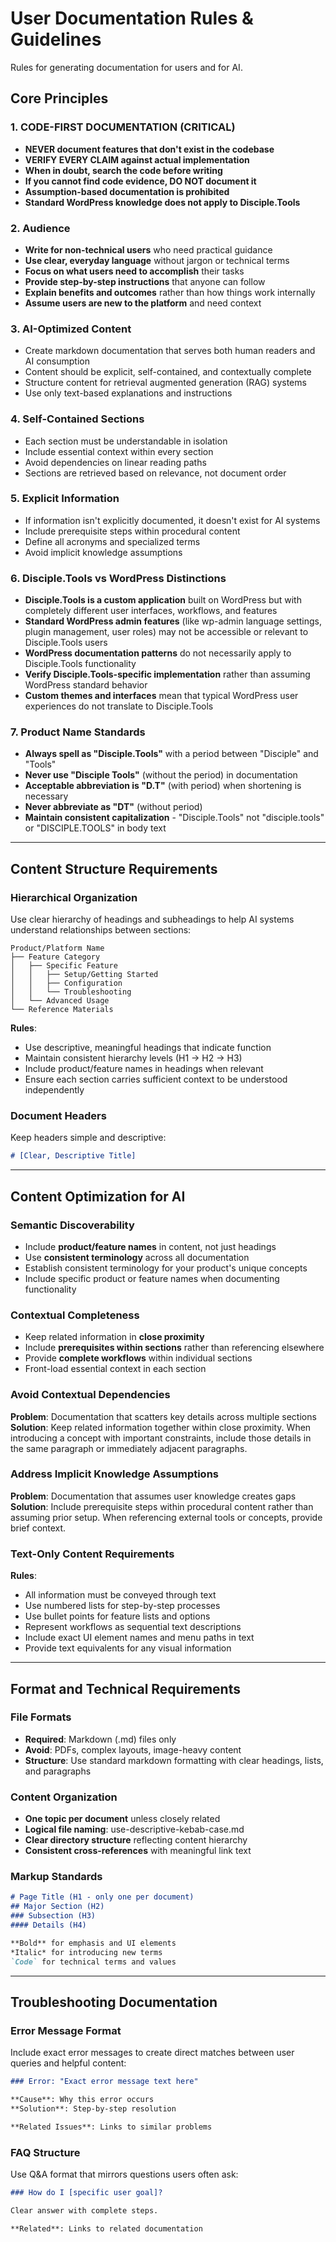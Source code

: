 # User Documentation Rules & Guidelines

Rules for generating documentation for users and for AI.

## Core Principles

### 1. CODE-FIRST DOCUMENTATION (CRITICAL)
- **NEVER document features that don't exist in the codebase**
- **VERIFY EVERY CLAIM against actual implementation**
- **When in doubt, search the code before writing**
- **If you cannot find code evidence, DO NOT document it**
- **Assumption-based documentation is prohibited**
- **Standard WordPress knowledge does not apply to Disciple.Tools**

### 2. Audience
- **Write for non-technical users** who need practical guidance
- **Use clear, everyday language** without jargon or technical terms
- **Focus on what users need to accomplish** their tasks
- **Provide step-by-step instructions** that anyone can follow
- **Explain benefits and outcomes** rather than how things work internally
- **Assume users are new to the platform** and need context

### 3. AI-Optimized Content
- Create markdown documentation that serves both human readers and AI consumption
- Content should be explicit, self-contained, and contextually complete
- Structure content for retrieval augmented generation (RAG) systems
- Use only text-based explanations and instructions

### 4. Self-Contained Sections
- Each section must be understandable in isolation
- Include essential context within every section
- Avoid dependencies on linear reading paths
- Sections are retrieved based on relevance, not document order

### 5. Explicit Information
- If information isn't explicitly documented, it doesn't exist for AI systems
- Include prerequisite steps within procedural content
- Define all acronyms and specialized terms
- Avoid implicit knowledge assumptions

### 6. Disciple.Tools vs WordPress Distinctions
- **Disciple.Tools is a custom application** built on WordPress but with completely different user interfaces, workflows, and features
- **Standard WordPress admin features** (like wp-admin language settings, plugin management, user roles) may not be accessible or relevant to Disciple.Tools users
- **WordPress documentation patterns** do not necessarily apply to Disciple.Tools functionality
- **Verify Disciple.Tools-specific implementation** rather than assuming WordPress standard behavior
- **Custom themes and interfaces** mean that typical WordPress user experiences do not translate to Disciple.Tools

### 7. Product Name Standards
- **Always spell as "Disciple.Tools"** with a period between "Disciple" and "Tools"
- **Never use "Disciple Tools"** (without the period) in documentation
- **Acceptable abbreviation is "D.T"** (with period) when shortening is necessary
- **Never abbreviate as "DT"** (without period)
- **Maintain consistent capitalization** - "Disciple.Tools" not "disciple.tools" or "DISCIPLE.TOOLS" in body text

---

## Content Structure Requirements

### Hierarchical Organization
Use clear hierarchy of headings and subheadings to help AI systems understand relationships between sections:

```
Product/Platform Name
├── Feature Category
│   ├── Specific Feature
│   │   ├── Setup/Getting Started
│   │   ├── Configuration
│   │   └── Troubleshooting
│   └── Advanced Usage
└── Reference Materials
```

**Rules**:
- Use descriptive, meaningful headings that indicate function
- Maintain consistent hierarchy levels (H1 → H2 → H3)
- Include product/feature names in headings when relevant
- Ensure each section carries sufficient context to be understood independently

### Document Headers
Keep headers simple and descriptive:
```markdown
# [Clear, Descriptive Title]
```

---

## Content Optimization for AI

### Semantic Discoverability
- Include **product/feature names** in content, not just headings
- Use **consistent terminology** across all documentation
- Establish consistent terminology for your product's unique concepts
- Include specific product or feature names when documenting functionality

### Contextual Completeness
- Keep related information in **close proximity**
- Include **prerequisites within sections** rather than referencing elsewhere
- Provide **complete workflows** within individual sections
- Front-load essential context in each section

### Avoid Contextual Dependencies
**Problem**: Documentation that scatters key details across multiple sections
**Solution**: Keep related information together within close proximity. When introducing a concept with important constraints, include those details in the same paragraph or immediately adjacent paragraphs.

### Address Implicit Knowledge Assumptions
**Problem**: Documentation that assumes user knowledge creates gaps
**Solution**: Include prerequisite steps within procedural content rather than assuming prior setup. When referencing external tools or concepts, provide brief context.

### Text-Only Content Requirements
**Rules**:
- All information must be conveyed through text
- Use numbered lists for step-by-step processes
- Use bullet points for feature lists and options
- Represent workflows as sequential text descriptions
- Include exact UI element names and menu paths in text
- Provide text equivalents for any visual information

---

## Format and Technical Requirements

### File Formats
- **Required**: Markdown (.md) files only
- **Avoid**: PDFs, complex layouts, image-heavy content
- **Structure**: Use standard markdown formatting with clear headings, lists, and paragraphs

### Content Organization
- **One topic per document** unless closely related
- **Logical file naming**: use-descriptive-kebab-case.md
- **Clear directory structure** reflecting content hierarchy
- **Consistent cross-references** with meaningful link text

### Markup Standards
```markdown
# Page Title (H1 - only one per document)
## Major Section (H2)
### Subsection (H3)
#### Details (H4)

**Bold** for emphasis and UI elements
*Italic* for introducing new terms
`Code` for technical terms and values
```

---

## Troubleshooting Documentation

### Error Message Format
Include exact error messages to create direct matches between user queries and helpful content:

```markdown
### Error: "Exact error message text here"

**Cause**: Why this error occurs
**Solution**: Step-by-step resolution

**Related Issues**: Links to similar problems
```

### FAQ Structure
Use Q&A format that mirrors questions users often ask:

```markdown
### How do I [specific user goal]?

Clear answer with complete steps.

**Related**: Links to related documentation
```